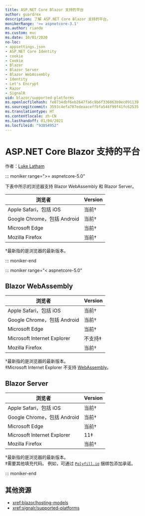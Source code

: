 ```yaml
---
title: ASP.NET Core Blazor 支持的平台
author: guardrex
description: 了解 ASP.NET Core Blazor 支持的平台。
monikerRange: '>= aspnetcore-3.1'
ms.author: riande
ms.custom: mvc
ms.date: 10/01/2020
no-loc:
- appsettings.json
- ASP.NET Core Identity
- cookie
- Cookie
- Blazor
- Blazor Server
- Blazor WebAssembly
- Identity
- Let's Encrypt
- Razor
- SignalR
uid: blazor/supported-platforms
ms.openlocfilehash: fe0734dbf6eb2647fa6c9b6f336063b9ec091139
ms.sourcegitcommit: 3593c4efa707edeaaceffbfa544f99f41fc62535
ms.translationtype: HT
ms.contentlocale: zh-CN
ms.lasthandoff: 01/04/2021
ms.locfileid: "93054952"
---
```

# <a name="aspnet-core-no-locblazor-supported-platforms"></a>ASP.NET Core Blazor 支持的平台

作者：[Luke Latham](https://github.com/guardrex)

::: moniker range=">= aspnetcore-5.0"

下表中所示的浏览器支持 Blazor WebAssembly 和 Blazor Server。

| 浏览者                          | Version         |
| -------------------------------- | --------------- |
| Apple Safari，包括 iOS      | 当前&dagger; |
| Google Chrome，包括 Android | 当前&dagger; |
| Microsoft Edge                   | 当前&dagger; |
| Mozilla Firefox                  | 当前&dagger; |  

&dagger;最新指的是浏览器的最新版本。  

::: moniker-end

::: moniker range="< aspnetcore-5.0"

## Blazor WebAssembly

| 浏览者                          | Version               |
| -------------------------------- | --------------------- |
| Apple Safari，包括 iOS      | 当前&dagger;       |
| Google Chrome，包括 Android | 当前&dagger;       |
| Microsoft Edge                   | 当前&dagger;       |
| Microsoft Internet Explorer      | 不支持&Dagger; |
| Mozilla Firefox                  | 当前&dagger;       |  

&dagger;最新指的是浏览器的最新版本。  
&Dagger;Microsoft Internet Explorer 不支持 [WebAssembly](https://webassembly.org)。

## Blazor Server

| 浏览者                          | Version         |
| -------------------------------- | --------------- |
| Apple Safari，包括 iOS      | 当前&dagger; |
| Google Chrome，包括 Android | 当前&dagger; |
| Microsoft Edge                   | 当前&dagger; |
| Microsoft Internet Explorer      | 11&Dagger;      |
| Mozilla Firefox                  | 当前&dagger; |

&dagger;最新指的是浏览器的最新版本。  
&Dagger;需要其他填充代码。 例如，可通过 [`Polyfill.io`](https://polyfill.io/v3/) 捆绑包添加承诺。

::: moniker-end

## <a name="additional-resources"></a>其他资源

* <xref:blazor/hosting-models>
* <xref:signalr/supported-platforms>
